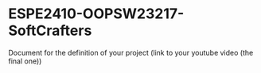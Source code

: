 # ESPE2410-OOPSW23217-SoftCrafters
Document for the definition of your project (link to your youtube video (the final one))